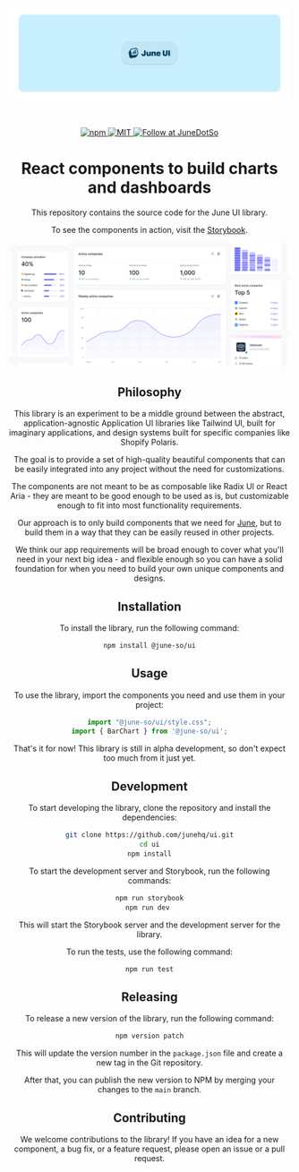 ![](/assets/hero.png)

<div align="center">
<br />
<br />

<div align="center">
  <a href="https://www.npmjs.com/package/@june-so/ui">
    <img alt="npm" src="https://img.shields.io/npm/dm/@june-so/ui?color=6868F7&label=npm&logo=npm&labelColor=F0F0FE">
  </a>
  <a href="https://github.com/juneHQ/ui/blob/main/LICENSE">
    <img alt="MIT" src="https://img.shields.io/github/license/juneHQ/ui" height="20" width="auto">
  </a>
  <a href="https://twitter.com/intent/follow?screen_name=JuneDotSo">
    <img src="https://img.shields.io/twitter/follow/JuneDotSo?style=social" alt="Follow at JuneDotSo" />
  </a>
</div>

# React components to build charts and dashboards

This repository contains the source code for the June UI library.

To see the components in action, visit the [Storybook](https://junehq.github.io/ui/).

![](/assets/screenshot.png)

## Philosophy

This library is an experiment to be a middle ground between the abstract, application-agnostic Application UI libraries like Tailwind UI, built for imaginary applications, and design systems built for specific companies like Shopify Polaris.

The goal is to provide a set of high-quality beautiful components that can be easily integrated into any project without the need for customizations.

The components are not meant to be as composable like Radix UI or React Aria - they are meant to be good enough to be used as is, but customizable enough to fit into most functionality requirements.

Our approach is to only build components that we need for [June](https://june.so), but to build them in a way that they can be easily reused in other projects.

We think our app requirements will be broad enough to cover what you'll need in your next big idea - and flexible enough so you can have a solid foundation for when you need to build your own unique components and designs.

## Installation

To install the library, run the following command:

```bash
npm install @june-so/ui
```

## Usage

To use the library, import the components you need and use them in your project:

```javascript
import "@june-so/ui/style.css";
import { BarChart } from '@june-so/ui';
```

That's it for now! This library is still in alpha development, so don't expect too much from it just yet.


## Development

To start developing the library, clone the repository and install the dependencies:

```bash
git clone https://github.com/junehq/ui.git
cd ui
npm install
```

To start the development server and Storybook, run the following commands:

```bash
npm run storybook
npm run dev 
```

This will start the Storybook server and the development server for the library.

To run the tests, use the following command:

```bash
npm run test
```

## Releasing

To release a new version of the library, run the following command:

```bash
npm version patch
```

This will update the version number in the `package.json` file and create a new tag in the Git repository.

After that, you can publish the new version to NPM by merging your changes to the `main` branch.


## Contributing

We welcome contributions to the library! If you have an idea for a new component, a bug fix, or a feature request, please open an issue or a pull request.

